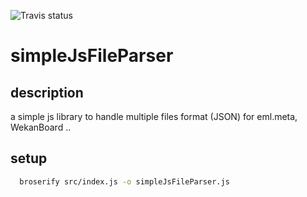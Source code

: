 ![Travis status](https://travis-ci.org/gpineda-dev/simpleJsFileParser.svg?branch=master)
# simpleJsFileParser 
## description
a simple js library to handle multiple files format (JSON) for eml.meta, WekanBoard ..

## setup
```bash
  broserify src/index.js -o simpleJsFileParser.js
```
